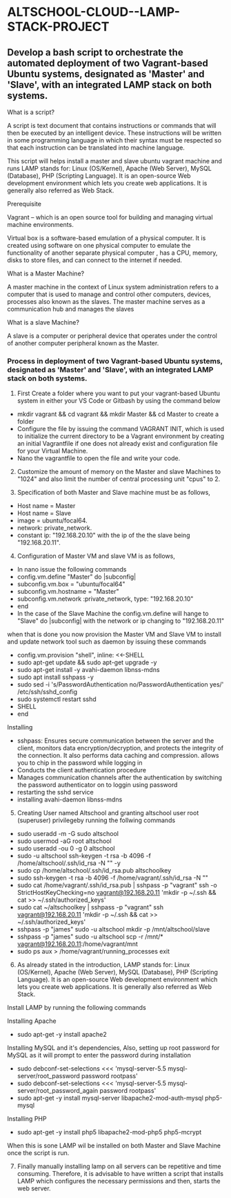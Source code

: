 # ALTSCHOOL-CLOUD--LAMP-STACK-PROJECT
## Develop a bash script to orchestrate the automated deployment of two Vagrant-based Ubuntu systems, designated as 'Master' and 'Slave', with an integrated LAMP stack on both systems.


What is a script?

A script is text document that contains instructions or commands that will then be executed by an intelligent device. These instructions will be written in some programming language in which their syntax must be respected so that each instruction can be translated into machine language.

This script will helps install a master and slave ubuntu vagrant machine and runs LAMP stands for: Linux (OS/Kernel), Apache (Web Server), MySQL (Database), PHP (Scripting Language). It is an open-source Web development environment which lets you create web applications. It is generally also referred as Web Stack.

Prerequisite

Vagrant – which is an open source tool for building and managing virtual machine environments.

Virtual box is a software-based emulation of a physical computer. It is created using software on one physical computer to emulate the functionality of another separate physical computer , has a CPU, memory, disks to store files, and can connect to the internet if needed.

What is a Master Machine?

A master machine in the context of Linux system administration refers to a computer that is used to manage and control other computers, devices, processes also known as the slaves. The master machine serves as a communication hub and manages the slaves

What is a slave Machine?

A slave is a computer or peripheral device that operates under the control of another computer peripheral known as the Master.

### Process in deployment of two Vagrant-based Ubuntu systems, designated as 'Master' and 'Slave', with an integrated LAMP stack on both systems.

1. First Create a folder where you want to put your vagrant-based Ubuntu system in either your VS Code or Gitbash by using the command below
   
 * mkdir vagrant && cd vagrant && mkdir Master && cd Master      to create a folder
 * Configure the file by issuing the command VAGRANT INIT, which  is used to initialize the current directory to be a Vagrant environment by creating an initial Vagrantfile if one does not already exist and configuration file for your Virtual Machine.
 * Nano the vagrantfile to open the file and write your code.
  
2. Customize the amount of memory on the Master and slave  Machines to "1024" and also limit the number of central processing unit "cpus" to 2.

3. Specification of both Master and Slave machine must be as follows,
   
* Host name = Master 
* Host name = Slave
* image = ubuntu/focal64.
* network: private_network. 
* constant ip: "192.168.20.10" with the ip of the the slave being "192.168.20.11".

4. Configuration of Master VM and slave VM is as follows,
* In nano issue the following commands
* config.vm.define "Master" do |subconfig|
* subconfig.vm.box = "ubuntu/focal64"
* subconfig.vm.hostname = "Master"
* subconfig.vm.network :private_network, type: "192.168.20.10"
* end
* In the case of the Slave Machine the config.vm.define will hange to "Slave" do |subconfig| with the network or ip changing to "192.168.20.11"

when that is done you now provision the Master VM and Slave VM to install and update network tool such as daemon by issuing these commands
* config.vm.provision "shell", inline: <<-SHELL
* sudo apt-get update && sudo apt-get upgrade -y
* sudo apt-get install -y avahi-daemon libnss-mdns
* sudo apt install sshpass -y
* sudo sed -i 's/PasswordAuthentication no/PasswordAuthentication yes/' /etc/ssh/sshd_config
* sudo systemctl restart sshd
* SHELL
* end

Installing 
- sshpass: Ensures secure communication between the server and the client, monitors data encryption/decryption, and protects the integrity of the connection. It also performs data caching and compression. allows you to chip in the password while logging in
- Conducts the client authentication procedure
- Manages communication channels after the authentication by switching the password authenticator on to loggin using password
- restarting the sshd service
- installing avahi-daemon libnss-mdns

5. Creating User named Altschool and granting altschool user root (superuser) privilegeby running the follwing commands
* sudo useradd -m -G sudo altschool
* sudo usermod -aG root altschool
* sudo useradd -ou 0 -g 0 altschool
* sudo -u altschool ssh-keygen -t rsa -b 4096 -f /home/altschool/.ssh/id_rsa -N "" -y
* sudo cp /home/altschool/.ssh/id_rsa.pub altschoolkey
* sudo ssh-keygen -t rsa -b 4096 -f /home/vagrant/.ssh/id_rsa -N ""
* sudo cat /home/vagrant/.ssh/id_rsa.pub | sshpass -p "vagrant" ssh -o StrictHostKeyChecking=no vagrant@192.168.20.11 'mkdir -p ~/.ssh && cat >> ~/.ssh/authorized_keys'
* sudo cat ~/altschoolkey | sshpass -p "vagrant" ssh vagrant@192.168.20.11 'mkdir -p ~/.ssh && cat >> ~/.ssh/authorized_keys'
*  sshpass -p "james" sudo -u altschool mkdir -p /mnt/altschool/slave
*  sshpass -p "james" sudo -u altschool scp -r /mnt/* vagrant@192.168.20.11:/home/vagrant/mnt
*  sudo ps aux > /home/vagrant/running_processes
    exit
6. As already stated in the introduction, LAMP stands for: Linux (OS/Kernel), Apache (Web Server), MySQL (Database), PHP (Scripting Language). It is an open-source Web development environment which lets you create web applications. It is generally also referred as Web Stack.

Install LAMP by running the following commands

Installing Apache

* sudo apt-get -y install apache2

Installing MySQL and it's dependencies, Also, setting up root password for MySQL as it will prompt to enter the password during installation

* sudo debconf-set-selections <<< 'mysql-server-5.5 mysql-server/root_password password rootpass'
* sudo debconf-set-selections <<< 'mysql-server-5.5 mysql-server/root_password_again password rootpass'
* sudo apt-get -y install mysql-server libapache2-mod-auth-mysql php5-mysql

Installing PHP 
* sudo apt-get -y install php5 libapache2-mod-php5 php5-mcrypt

When this is sone LAMP wil be installed on both Master and Slave Machine once the script is run.

7. Finally manually installing lamp on all servers can be repetitive and time consuming. Therefore, it is advisable to have written a script that installs LAMP which configures the necessary permissions and then, starts the web server.

